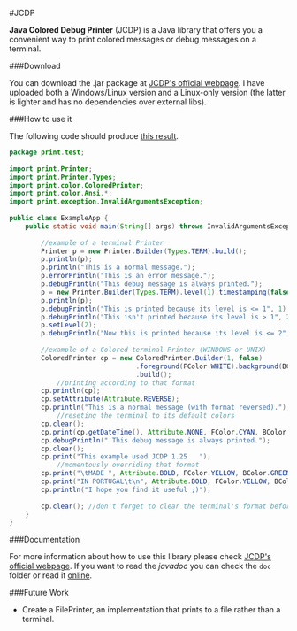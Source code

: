#JCDP

**Java Colored Debug Printer** (JCDP) is a Java library that offers you a convenient way to print colored messages or debug messages on a terminal.

###Download

You can download the .jar package at [JCDP's official webpage](http://diogonunes.com/it/work/jcdp/#download). I have uploaded both a Windows/Linux version and a Linux-only version (the latter is lighter and has no dependencies over external libs).

###How to use it

The following code should produce [this result](http://www.diogonunes.com/it/work/jcdp/#example).

```java
package print.test;
 
import print.Printer;
import print.Printer.Types;
import print.color.ColoredPrinter;
import print.color.Ansi.*;
import print.exception.InvalidArgumentsException;
 
public class ExampleApp {
    public static void main(String[] args) throws InvalidArgumentsException {
 
        //example of a terminal Printer
        Printer p = new Printer.Builder(Types.TERM).build();
        p.println(p);
        p.println("This is a normal message.");
        p.errorPrintln("This is an error message.");
        p.debugPrintln("This debug message is always printed.");
        p = new Printer.Builder(Types.TERM).level(1).timestamping(false).build();
        p.println(p);
        p.debugPrintln("This is printed because its level is <= 1", 1);
        p.debugPrintln("This isn't printed because its level is > 1", 2);
        p.setLevel(2);
        p.debugPrintln("Now this is printed because its level is <= 2", 2);
         
        //example of a Colored terminal Printer (WINDOWS or UNIX)
        ColoredPrinter cp = new ColoredPrinter.Builder(1, false)
                                .foreground(FColor.WHITE).background(BColor.BLUE)   //setting format
                                .build();
            //printing according to that format
        cp.println(cp);
        cp.setAttribute(Attribute.REVERSE);
        cp.println("This is a normal message (with format reversed).");
            //reseting the terminal to its default colors
        cp.clear();
        cp.print(cp.getDateTime(), Attribute.NONE, FColor.CYAN, BColor.BLACK);
        cp.debugPrintln(" This debug message is always printed.");
        cp.clear();
        cp.print("This example used JCDP 1.25   ");
            //momentously overriding that format
        cp.print("\tMADE ", Attribute.BOLD, FColor.YELLOW, BColor.GREEN);
        cp.print("IN PORTUGAL\t\n", Attribute.BOLD, FColor.YELLOW, BColor.RED);
        cp.println("I hope you find it useful ;)");
 
        cp.clear(); //don't forget to clear the terminal's format before exiting                      
    }
}
```

###Documentation

For more information about how to use this library please check [JCDP's official webpage](http://diogonunes.com/it/work/jcdp/). If you want to read the *javadoc* you can check the `doc` folder or read it [online](http://diogonunes.com/it/work/jcdp/doc/index.html).

###Future Work

- Create a FilePrinter, an implementation that prints to a file rather than a terminal.